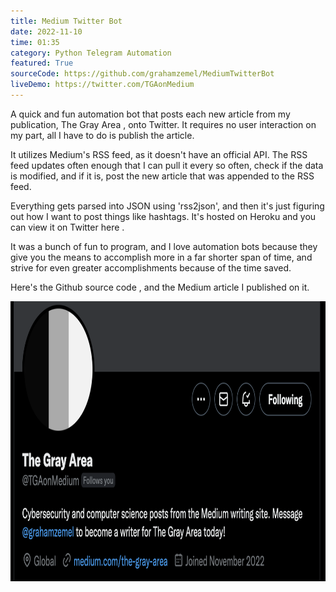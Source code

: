 ```yaml
---
title: Medium Twitter Bot
date: 2022-11-10
time: 01:35
category: Python Telegram Automation
featured: True
sourceCode: https://github.com/grahamzemel/MediumTwitterBot
liveDemo: https://twitter.com/TGAonMedium
---
```

<script>  
import Link from '$lib/components/Link.svelte'
</script>
<div class="linkBtn">

A quick and fun automation bot that posts each new article from my publication, <Link href='https://medium.com/the-gray-area'>The Gray Area</Link> , onto Twitter. It requires no user interaction on my part, all I have to do is publish the article. 

It utilizes Medium's RSS feed, as it doesn't have an official API. The RSS feed updates often enough that I can pull it every so often, check if the data is modified, and if it is, post the new article that was appended to the RSS feed.  

Everything gets parsed into JSON using 'rss2json', and then it's just figuring out how I want to post things like hashtags. It's hosted on Heroku and you can view it on Twitter <Link href='https://twitter.com/TGAonMedium'>here</Link> . 

It was a bunch of fun to program, and I love automation bots because they give you the means to accomplish more in a far shorter span of time, and strive for even greater accomplishments because of the time saved. 

Here's the Github <Link href='https://github.com/grahamzemel/MediumTwitterBot'>source code</Link> , and <Link href='https://medium.com/the-gray-area/creating-an-automated-twitter-bot-for-medium-100-lines-of-code-53e056e6b0de'>the Medium article</Link> I published on it. 

<img
     alt="The Gray Area on Medium Twitter"
     loading="lazy"
     decoding="async"
     width="672"
     height="448"
     src="./tgaonmedium.png"
/>

</div>